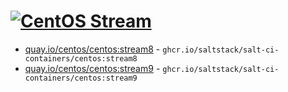 # [![CentOS Stream](https://github.com/saltstack/salt-ci-containers/actions/workflows/centos-stream-containers.yml/badge.svg)](https://github.com/saltstack/salt-ci-containers/actions/workflows/centos-stream-containers.yml)

- [quay.io/centos/centos:stream8](https://hub.docker.com/r/quay.io/centos/centos/tags?name=stream8) - `ghcr.io/saltstack/salt-ci-containers/centos:stream8`
- [quay.io/centos/centos:stream9](https://hub.docker.com/r/quay.io/centos/centos/tags?name=stream9) - `ghcr.io/saltstack/salt-ci-containers/centos:stream9`
